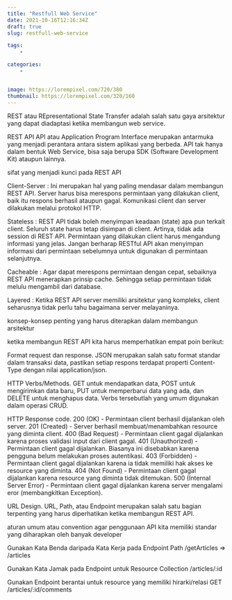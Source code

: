 ```yaml
---
title: "Restfull Web Service"
date: 2021-10-16T12:16:34Z
draft: true
slug: restfull-web-service

tags:
    - 

categories:
    - 


image: https://lorempixel.com/720/380
thumbnail: https://lorempixel.com/320/160
---
```


REST atau REpresentational State Transfer adalah salah satu gaya arsitektur yang dapat diadaptasi ketika membangun web service.

REST API 
API atau Application Program Interface merupakan antarmuka yang menjadi perantara antara sistem aplikasi yang berbeda. API tak hanya dalam bentuk Web Service, bisa saja berupa SDK (Software Development Kit) ataupun lainnya.

sifat yang menjadi kunci pada REST API

Client-Server : Ini merupakan hal yang paling mendasar dalam membangun REST API. Server harus bisa merespons permintaan yang dilakukan client, baik itu respons berhasil ataupun gagal. Komunikasi client dan server dilakukan melalui protokol HTTP.

Stateless : REST API tidak boleh menyimpan keadaan (state) apa pun terkait client. Seluruh state harus tetap disimpan di client. Artinya, tidak ada session di REST API. Permintaan yang dilakukan client harus mengandung informasi yang jelas. Jangan berharap RESTful API akan menyimpan informasi dari permintaan sebelumnya untuk digunakan di permintaan selanjutnya.

Cacheable : Agar dapat merespons permintaan dengan cepat, sebaiknya REST API menerapkan prinsip cache. Sehingga setiap permintaan tidak melulu mengambil dari database.

Layered : Ketika REST API server memiliki arsitektur yang kompleks, client seharusnya tidak perlu tahu bagaimana server melayaninya.

konsep-konsep penting yang harus diterapkan dalam membangun arsitektur 

ketika membangun REST API kita harus memperhatikan empat poin berikut:

Format request dan response.
JSON merupakan salah satu format standar dalam transaksi data, pastikan setiap respons terdapat properti Content-Type dengan nilai application/json.

HTTP Verbs/Methods.
GET untuk mendapatkan data, POST untuk mengirimkan data baru, PUT untuk memperbarui data yang ada, dan DELETE untuk menghapus data. Verbs tersebutlah yang umum digunakan dalam operasi CRUD.

HTTP Response code.
200 (OK) - Permintaan client berhasil dijalankan oleh server.
201 (Created) - Server berhasil membuat/menambahkan resource yang diminta client.
400 (Bad Request) - Permintaan client gagal dijalankan karena proses validasi input dari client gagal.
401 (Unauthorized) - Permintaan client gagal dijalankan. Biasanya ini disebabkan karena pengguna belum melakukan proses autentikasi.
403 (Forbidden) - Permintaan client gagal dijalankan karena ia tidak memiliki hak akses ke resource yang diminta.
404 (Not Found) - Permintaan client gagal dijalankan karena resource yang diminta tidak ditemukan.
500 (Internal Server Error) -  Permintaan client gagal dijalankan karena server mengalami eror (membangkitkan Exception).

URL Design.
URL, Path, atau Endpoint merupakan salah satu bagian terpenting yang harus diperhatikan ketika membangun REST API. 

aturan umum atau convention agar penggunaan API kita memiliki standar yang diharapkan oleh banyak developer 

Gunakan Kata Benda daripada Kata Kerja pada Endpoint Path
/getArticles => /articles

Gunakan Kata Jamak pada Endpoint untuk Resource Collection 
/articles/:id

Gunakan Endpoint berantai untuk resource yang memiliki hirarki/relasi
GET /articles/:id/comments